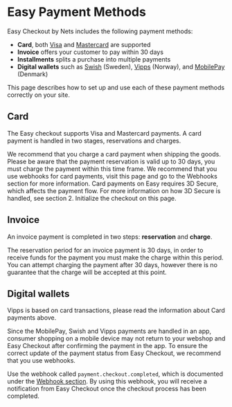 # Easy Payment Methods

Easy Checkout by Nets includes the following payment methods:

- **Card**, both [Visa](https:://visa.com/) and [Mastercard](https://www.mastercard.com/) are supported
- **Invoice** offers your customer to pay within 30 days  
- **Installments** splits a purchase into multiple payments
- **Digital wallets** such as [Swish](https://www.swish.nu) (Sweden), [Vipps](https://www.vipps.no) (Norway), and [MobilePay](https://www.mobilepay.dk/) (Denmark)

This page describes how to set up and use each of these payment methods correctly on your site.


## Card
The Easy checkout supports Visa and Mastercard payments. A card payment is handled in two stages, reservations and charges.

We recommend that you charge a card payment when shipping the goods.
Please be aware that the payment reservation is valid up to 30 days, you must charge the payment within this time frame.
We recommend that you use webhooks for card payments, visit this page and go to the Webhooks section for more information.
Card payments on Easy requires 3D Secure, which affects the payment flow. For more information on how 3D Secure is handled, see section 2. Initialize the checkout on this page.
 

## Invoice
An invoice payment is completed in two steps: **reservation** and **charge**.

The reservation period for an invoice payment is 30 days, in order to receive funds for the payment you must make the charge within this period. You can attempt charging the payment after 30 days, however there is no guarantee that the charge will be accepted at this point.
 

## Digital wallets 

Vipps is based on card transactions, please read the information about Card payments above.

Since the MobilePay, Swish and Vipps payments are handled in an app, consumer shopping on a mobile device may not return to your webshop and Easy Checkout after confirming the payment in the app. To ensure the correct update of the payment status from Easy Checkout, we recommend that you use webhooks.

Use the webhook called `payment.checkout.completed`, which is documented under the [Webhook section](http://example.com/). By using this webhook, you will receive a notification from Easy Checkout once the checkout process has been completed.
 